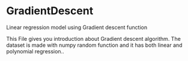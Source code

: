# GradientDescent
Linear regression model using Gradient descent function

This File gives you introduction about Gradient descent algorithm.
The dataset is made with numpy random function and it has both 
linear and polynomial regression..

